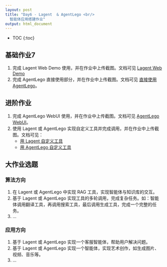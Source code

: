 ```yaml
---
layout: post
title: "Day6 - Lagent  & AgentLego <br/>
  智能体应用搭建作业"
output: html_document
---
```


* TOC
{:toc}


## 基础作业7

1. 完成 Lagent Web Demo 使用，并在作业中上传截图。文档可见 [Lagent Web Demo](lagent.md#1-lagent-web-demo)
2. 完成 AgentLego 直接使用部分，并在作业中上传截图。文档可见 [直接使用 AgentLego](agentlego.md#1-直接使用-agentlego)。    
   
## 进阶作业

1. 完成 AgentLego WebUI 使用，并在作业中上传截图。文档可见 [AgentLego WebUI](agentlego.md#2-作为智能体工具使用)。
2. 使用 Lagent 或 AgentLego 实现自定义工具并完成调用，并在作业中上传截图。文档可见：
   - [用 Lagent 自定义工具](lagent.md#2-用-lagent-自定义工具)
   - [用 AgentLego 自定义工具](agentlego.md#3-用-agentlego-自定义工具)

## 大作业选题

### 算法方向

1. 在 Lagent 或 AgentLego 中实现 RAG 工具，实现智能体与知识库的交互。
2. 基于 Lagent 或 AgentLego 实现工具的多轮调用，完成复杂任务。如：智能体调用翻译工具，再调用搜索工具，最后调用生成工具，完成一个完整的任务。
3. ...

### 应用方向

1. 基于 Lagent 或 AgentLego 实现一个客服智能体，帮助用户解决问题。
2. 基于 Lagent 或 AgentLego 实现一个智能体，实现艺术创作，如生成图片、视频、音乐等。
3. ...
